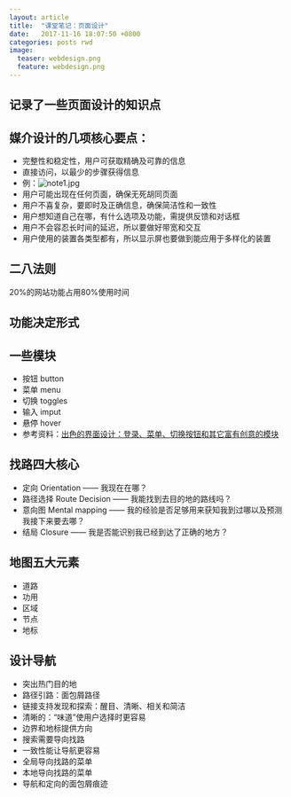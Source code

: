 ```yaml
---
layout: article
title:  "课堂笔记：页面设计"
date:   2017-11-16 18:07:50 +0800
categories: posts rwd
image:
  teaser: webdesign.png
  feature: webdesign.png
---
```

## 记录了一些页面设计的知识点

## 媒介设计的几项核心要点：

- 完整性和稳定性，用户可获取精确及可靠的信息
- 直接访问，以最少的步骤获得信息
- 例：![note1.jpg](https://i.loli.net/2018/01/30/5a70962a8383d.jpg)
- 用户可能出现在任何页面，确保无死胡同页面
- 用户不喜复杂，要即时及正确信息，确保简洁性和一致性
- 用户想知道自己在哪，有什么选项及功能，需提供反馈和对话框
- 用户不会容忍长时间的延迟，所以要做好带宽和交互
- 用户使用的装置各类型都有，所以显示屏也要做到能应用于多样化的装置

## 二八法则
20%的网站功能占用80%使用时间

## 功能决定形式

## 一些模块
- 按钮  button
- 菜单  menu
- 切换  toggles
- 输入  imput
- 悬停  hover
- 参考资料：<a href="http://www.xueui.cn/appreciate/interface-appreciate/excellent-interface-design-module.html" target="_blank">出色的界面设计：登录、菜单、切换按钮和其它富有创意的模块</a>

## 找路四大核心
- 定向  Orientation —— 我现在在哪？
- 路径选择  Route Decision —— 我能找到去目的地的路线吗？
- 意向图  Mental mapping —— 我的经验是否足够用来获知我到过哪以及预测我接下来要去哪？
- 结局  Closure —— 我是否能识别我已经到达了正确的地方？

## 地图五大元素
- 道路
- 功用
- 区域
- 节点
- 地标

## 设计导航
- 突出热门目的地
- 路径引路：面包屑路径
- 链接支持发现和探索：醒目、清晰、相关和简洁
- 清晰的：“味道”使用户选择时更容易
- 边界和地标提供方向
- 搜索需要导向找路
- 一致性能让导航更容易
- 全局导向找路的菜单
- 本地导向找路的菜单
- 导航和定向的面包屑痕迹